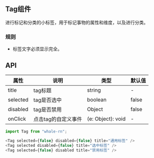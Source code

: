 ## Tag组件
进行标记和分类的小标签，用于标记事物的属性和维度，以及进行分类。

### 规则
- 标签文字必须显示完全。

## API
属性 | 说明 | 类型 | 默认值
----|-----|------|------
| title   | tag标题 | string | - |
| selected | tag是否选中 | boolean | false |
| disabled | tag是否禁用 | Object | false |
| onClick  | 点击tag的自定义事件 | (e: Object): void | - |

```js
import Tag from "whale-rn";

<Tag selected={false} disabled={false} title="通用标签" />
<Tag selected disabled={false} title="选中标签" />
<Tag selected={false} disabled title="禁用标签" />

```
